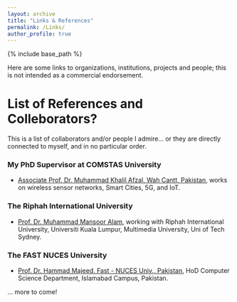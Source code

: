 ```yaml
---
layout: archive
title: "Links & References"
permalink: /Links/
author_profile: true
---
```


{% include base_path %}

Here are some links to organizations, institutions, projects and people; this is not intended as a commercial endorsement.

# List of References and Colleborators?
This is a list of collaborators and/or people I admire... or they are directly connected to myself, and in no particular order.

### My PhD Supervisor at COMSTAS University
- [Associate Prof. Dr. Muhammad Khalil Afzal, Wah Cantt, Pakistan](https://ieeexplore.ieee.org/author/38092770200), works on wireless sensor networks, Smart Cities, 5G, and IoT.

### The Riphah International University 
- [Prof. Dr. Muhammad Mansoor Alam](https://scholar.google.com/citations?user=I5V8boQAAAAJ), working with Riphah International University, Universiti Kuala Lumpur, Multimedia University, Uni of Tech Sydney.

### The FAST NUCES University
- [Prof. Dr. Hammad Majeed, Fast - NUCES Univ., Pakistan](http://isb.nu.edu.pk/Faculty/Details/4400), HoD Computer Science Department, Islamabad Campus, Pakistan.


... more to come!

 
